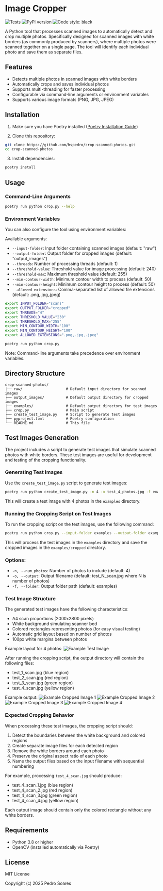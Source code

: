 # Image Cropper

[![Tests](https://github.com/hspedro/crop-scanned-photos/actions/workflows/test.yml/badge.svg)](https://github.com/hspedro/crop-scanned-photos/actions/workflows/test.yml)
[![PyPI version](https://badge.fury.io/py/crop-scanned-photos.svg)](https://badge.fury.io/py/crop-scanned-photos)
[![Code style: black](https://img.shields.io/badge/code%20style-black-000000.svg)](https://github.com/psf/black)

A Python tool that processes scanned images to automatically detect and crop multiple photos. Specifically designed for scanned images with white borders (as commonly produced by scanners), where multiple photos were scanned together on a single page. The tool will identify each individual photo and save them as separate files.

## Features

- Detects multiple photos in scanned images with white borders
- Automatically crops and saves individual photos
- Supports multi-threading for faster processing
- Configurable via command-line arguments or environment variables
- Supports various image formats (PNG, JPG, JPEG)

## Installation

1. Make sure you have Poetry installed ([Poetry Installation Guide](https://python-poetry.org/docs/#installation))

2. Clone this repository:

```bash
git clone https://github.com/hspedro/crop-scanned-photos.git
cd crop-scanned-photos
```

3. Install dependencies:

```bash
poetry install
```

## Usage

### Command-Line Arguments

```bash
poetry run python crop.py --help
```

### Environment Variables

You can also configure the tool using environment variables:

Available arguments:
- `--input-folder`: Input folder containing scanned images (default: "raw")
- `--output-folder`: Output folder for cropped images (default: "output_images")
- `--threads`: Number of processing threads (default: 1)
- `--threshold-value`: Threshold value for image processing (default: 240)
- `--threshold-max`: Maximum threshold value (default: 255)
- `--min-contour-width`: Minimum contour width to process (default: 50)
- `--min-contour-height`: Minimum contour height to process (default: 50)
- `--allowed-extensions`: Comma-separated list of allowed file extensions (default: .png,.jpg,.jpeg)

```bash
export INPUT_FOLDER="scans"
export OUTPUT_FOLDER="cropped"
export THREADS="4"
export THRESHOLD_VALUE="230"
export THRESHOLD_MAX="255"
export MIN_CONTOUR_WIDTH="100"
export MIN_CONTOUR_HEIGHT="100"
export ALLOWED_EXTENSIONS=".png,.jpg,.jpeg"

poetry run python crop.py
```

Note: Command-line arguments take precedence over environment variables.

## Directory Structure

```
crop-scanned-photos/
├── raw/                    # Default input directory for scanned images
├── output_images/          # Default output directory for cropped images
├── examples/               # Default output directory for test images
├── crop.py                 # Main script
├── create_test_image.py    # Script to generate test images
├── pyproject.toml          # Poetry configuration
└── README.md               # This file
```

## Test Images Generation

The project includes a script to generate test images that simulate scanned photos with white borders. These test images are useful for development and testing of the cropping functionality.

### Generating Test Images

Use the `create_test_image.py` script to generate test images:

```bash
poetry run python create_test_image.py -n 4 -o test_4_photos.jpg -f examples
```

This will create a test image with 4 photos in the `examples` directory.

### Running the Cropping Script on Test Images

To run the cropping script on the test images, use the following command:

```bash
poetry run python crop.py --input-folder examples --output-folder examples/cropped
```

This will process the test images in the `examples` directory and save the cropped images in the `examples/cropped` directory.

### Options:
- `-n, --num_photos`: Number of photos to include (default: 4)
- `-o, --output`: Output filename (default: test_N_scan.jpg where N is number of photos)
- `-f, --folder`: Output folder path (default: examples)

### Test Image Structure

The generated test images have the following characteristics:
- A4 scan proportions (2000x2800 pixels)
- White background simulating scanner bed
- Colored rectangles representing photos (for easy visual testing)
- Automatic grid layout based on number of photos
- 100px white margins between photos

Example layout for 4 photos:
![Example Test Image](examples/test_4_scan.jpg)

After running the cropping script, the output directory will contain the following files:
- test_1_scan.jpg (blue region)
- test_2_scan.jpg (red region)
- test_3_scan.jpg (green region)
- test_4_scan.jpg (yellow region)

Example output:
![Example Cropped Image 1](examples/cropped/test_1_scan.jpg)
![Example Cropped Image 2](examples/cropped/test_2_scan.jpg)
![Example Cropped Image 3](examples/cropped/test_3_scan.jpg)
![Example Cropped Image 4](examples/cropped/test_4_scan.jpg)

### Expected Cropping Behavior

When processing these test images, the cropping script should:
1. Detect the boundaries between the white background and colored regions
2. Create separate image files for each detected region
3. Remove the white borders around each photo
4. Preserve the original aspect ratio of each photo
5. Name the output files based on the input filename with sequential numbering

For example, processing `test_4_scan.jpg` should produce:
- test_4_scan_1.jpg (blue region)
- test_4_scan_2.jpg (red region)
- test_4_scan_3.jpg (green region)
- test_4_scan_4.jpg (yellow region)

Each output image should contain only the colored rectangle without any white borders.

## Requirements

- Python 3.8 or higher
- OpenCV (installed automatically via Poetry)

## License

MIT License

Copyright (c) 2025 Pedro Soares
